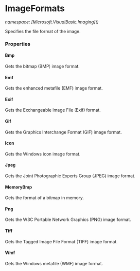 ﻿# ImageFormats
_namespace: [Microsoft.VisualBasic.Imaging](<a href="#" onClick="load('/docs/Microsoft.VisualBasic.Imaging/index.md')"></a>)_

Specifies the file format of the image.




### Properties

#### Bmp
Gets the bitmap (BMP) image format.
#### Emf
Gets the enhanced metafile (EMF) image format.
#### Exif
Gets the Exchangeable Image File (Exif) format.
#### Gif
Gets the Graphics Interchange Format (GIF) image format.
#### Icon
Gets the Windows icon image format.
#### Jpeg
Gets the Joint Photographic Experts Group (JPEG) image format.
#### MemoryBmp
Gets the format of a bitmap in memory.
#### Png
Gets the W3C Portable Network Graphics (PNG) image format.
#### Tiff
Gets the Tagged Image File Format (TIFF) image format.
#### Wmf
Gets the Windows metafile (WMF) image format.
